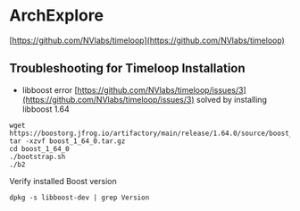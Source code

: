 # ArchExplore

[https://github.com/NVlabs/timeloop](https://github.com/NVlabs/timeloop)

## Troubleshooting for Timeloop Installation

* libboost error 
[https://github.com/NVlabs/timeloop/issues/3](https://github.com/NVlabs/timeloop/issues/3) solved by installing libboost 1.64
```
wget https://boostorg.jfrog.io/artifactory/main/release/1.64.0/source/boost_1_64_0.tar.gz
tar -xzvf boost_1_64_0.tar.gz
cd boost_1_64_0
./bootstrap.sh
./b2
```
Verify installed Boost version
```
dpkg -s libboost-dev | grep Version
```

